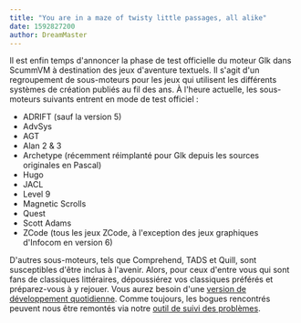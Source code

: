 ```yaml
---
title: "You are in a maze of twisty little passages, all alike"
date: 1592827200
author: DreamMaster
---
```


Il est enfin temps d'annoncer la phase de test officielle du moteur Glk dans ScummVM à destination des jeux d'aventure textuels. Il s'agit d'un regroupement de sous-moteurs pour les jeux qui utilisent les différents systèmes de création publiés au fil des ans. À l'heure actuelle, les sous-moteurs suivants entrent en mode de test officiel :
* ADRIFT (sauf la version 5)
* AdvSys
* AGT
* Alan 2 &amp; 3
* Archetype (récemment réimplanté pour Glk depuis les sources originales en Pascal)
* Hugo
* JACL
* Level 9
* Magnetic Scrolls
* Quest
* Scott Adams
* ZCode (tous les jeux ZCode, à l'exception des jeux graphiques d'Infocom en version 6)

D'autres sous-moteurs, tels que Comprehend, TADS et Quill, sont susceptibles d'être inclus à l'avenir. Alors, pour ceux d'entre vous qui sont fans de classiques littéraires, dépoussiérez vos classiques préférés et préparez-vous à y rejouer. Vous aurez besoin d'une [version de développement quotidienne](https://buildbot.scummvm.org/builds.html). Comme toujours, les bogues rencontrés peuvent nous être remontés via notre [outil de suivi des problèmes](https://bugs.scummvm.org/).

